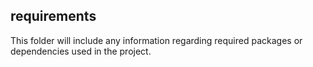 ## requirements

This folder will include any information regarding required packages or dependencies used in the project.